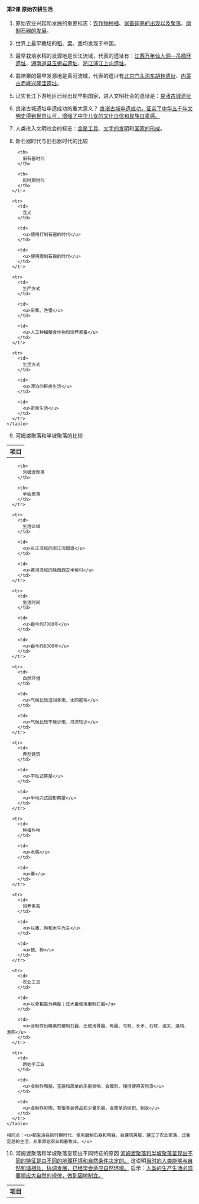 #### 第2课 原始农耕生活

1. 原始农业兴起和发展的重要标志：<u>农作物种植</u>、<u>家畜饲养的出现以及聚落</u>、<u>磨制石器的发展</u>。

2. 世界上最早栽培的<u>稻</u>、<u>粟</u>、<u>黍</u>均发现于中国。

3. 最早栽培水稻的发源地是长江流域，代表的遗址有：<u>江西万年仙人洞—吊桶环遗址</u>、<u>湖南道县玉蟾岩遗址</u>、<u>浙江浦江上山遗址</u>。

4. 栽培粟的最早发源地是黄河流域，代表的遗址有<u>北京门头沟东胡林遗址</u>、<u>内蒙古赤峰兴隆洼遗址</u>。

5. 证实长江下游地区已经出现早期国家，进入文明社会的遗址是：<u>良渚古城遗址</u>

6. 良渚古城遗址申遗成功的重大意义？ <u>良渚古城申遗成功，证实了中华五千年文明史得到世界认可，增强了中华儿女的文化自信和民族自豪感。</u>

7. 人类进入文明社会的标志：<u>金属工具</u>、<u>文字的发明</u>和<u>国家的形成</u>。

8. 新石器时代与旧石器时代的比较

<table spaces-before="4">
      <tr>
        <th>
          项目
        </th>
        
        <th>
          旧石器时代
        </th>
        
        <th>
          新时期时代
        </th>
      </tr>
      
      <tr>
        <td>
          含义
        </td>
        
        <td>
          <u>使用打制石器的时代</u>
        </td>
        
        <td>
          <u>使用磨制石器的时代</u>
        </td>
      </tr>
      
      <tr>
        <td>
          生产方式
        </td>
        
        <td>
          <u>采集、渔猎</u>
        </td>
        
        <td>
          <u>人工种植粮食作物和饲养家畜</u>
        </td>
      </tr>
      
      <tr>
        <td>
          生活方式
        </td>
        
        <td>
          <u>漂泊的群居生活</u>
        </td>
        
        <td>
          <u>定居生活</u>
        </td>
      </tr>
    </table>

9. 河姆渡聚落和半坡聚落的比较

<table spaces-before="4">
      <tr>
        <th>
          项目
        </th>
        
        <th>
          河姆渡聚落
        </th>
        
        <th>
          半坡聚落
        </th>
      </tr>
      
      <tr>
        <td>
          生活区域
        </td>
        
        <td>
          <u>长江流域的浙江河姆渡</u>
        </td>
        
        <td>
          <u>黄河流域的陕西西安半坡村</u>
        </td>
      </tr>
      
      <tr>
        <td>
          生活时间
        </td>
        
        <td>
          <u>距今约7000年</u>
        </td>
        
        <td>
          <u>距今约6000年</u>
        </td>
      </tr>
      
      <tr>
        <td>
          自然环境
        </td>
        
        <td>
          <u>气候比较湿润多雨，水网密布</u>
        </td>
        
        <td>
          <u>气候比较干燥少雨，河流较少</u>
        </td>
      </tr>
      
      <tr>
        <td>
          典型建筑
        </td>
        
        <td>
          <u>干栏式房屋</u>
        </td>
        
        <td>
          <u>半地穴式圆形房屋</u>
        </td>
      </tr>
      
      <tr>
        <td>
          种植作物
        </td>
        
        <td>
          <u>水稻</u>
        </td>
        
        <td>
          <u>粟</u>
        </td>
      </tr>
      
      <tr>
        <td>
          饲养家畜
        </td>
        
        <td>
          <u>以猪、狗和水牛为主</u>
        </td>
        
        <td>
          <u>猪、狗</u>
        </td>
      </tr>
      
      <tr>
        <td>
          农业工具
        </td>
        
        <td>
          <u>以骨耜最为典型；还大量使用磨制石器</u>
        </td>
        
        <td>
          <u>会制作出精美的磨制石器，还使用骨器、角器、弓箭、长矛、石球、渔叉、渔钩、渔网</u>
        </td>
      </tr>
      
      <tr>
        <td>
          原始手工业
        </td>
        
        <td>
          <u>会制作陶器、玉器和简单的乐器骨哨，会雕刻。懂得使用天然漆</u>
        </td>
        
        <td>
          <u>会制作彩陶，有很多装饰品和少量乐器，会简单的纺织、制衣</u>
        </td>
      </tr>
    </table>

    相同点：<u>都生活在新时期时代，使用磨制石器和陶器，会建筑房屋，建立了农业聚落，过着定居的生活，从事原始农业和畜牧业。</u>

10. 河姆渡聚落和半坡聚落呈现出不同特征的原因 <u>河姆渡聚落和半坡聚落呈现出不同的特征是由不同的地理环境和自然条件决定的。</u> 这说明<u>当时的人类能够与自然和谐相处，协调发展，已经学会适应自然环境。</u> 启示：<u>人类的生产生活必须要顺应大自然的规律，做到因地制宜。</u>
